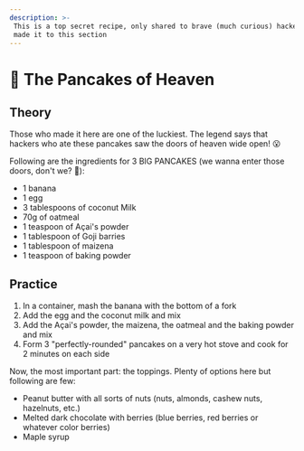 ```yaml
---
description: >-
 This is a top secret recipe, only shared to brave (much curious) hackers that
 made it to this section
---
```


# 🥞 The Pancakes of Heaven

## Theory

Those who made it here are one of the luckiest. The legend says that hackers who ate these pancakes saw the doors of heaven wide open! :open_mouth:

Following are the ingredients for 3 BIG PANCAKES (we wanna enter those doors, don't we? :eyes:):

* 1 banana
* 1 egg
* 3 tablespoons of coconut Milk 
* 70g of oatmeal 
* 1 teaspoon of Açai's powder 
* 1 tablespoon of Goji barries 
* 1 tablespoon of maizena 
* 1 teaspoon of baking powder

## Practice

1. In a container, mash the banana with the bottom of a fork
2. Add the egg and the coconut milk and mix
3. Add the Açai's powder, the maizena, the oatmeal and the baking powder and mix
4. Form 3 "perfectly-rounded" pancakes on a very hot stove and cook for 2 minutes on each side

Now, the most important part: the toppings. Plenty of options here but following are few: 

* Peanut butter with all sorts of nuts (nuts, almonds, cashew nuts, hazelnuts, etc.)
* Melted dark chocolate with berries (blue berries, red berries or whatever color berries)
* Maple syrup